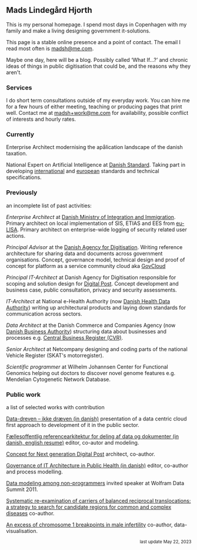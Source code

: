   
## <span class="p-name fn n"><span class="given-name">Mads</span> <span class="additional-name">Lindegård</span> <span class="family-name">Hjorth</span></span>

This is my personal homepage. I spend most days in <span class="adr"><span class="p-locality locality">Copenhagen</span></span><span class="postal-code" style="display: none;">1620</span><span class="country-name" style="display: none;">Denmark</span> with my family and make a living designing government it-solutions.

This page is a stable online presence and a point of contact. The email I read most often is <span class="u-email">madsh@me.com</span>.

Maybe one day, here will be a blog. Possibly called ‘What If...?’ and chronic ideas of things in public digitisation that could be, and the reasons why they aren't.

### Services
I do short term consultations outside of my everyday work. You can hire me for a few hours of either meeting, teaching or producing pages that print well. Contact me at <a href="mailto:madsh+work@me.com?subject=Request%20for%20service">madsh+work@me.com</a> for availability, possible conflict of interests and hourly rates.    

### Currently
Enterprise Architect modernising the apålication landscape of the danish taxation.

National Expert on Artificial Intelligence at [Danish Standard](https://udvalg.ds.dk/DS_S-855/committees). Taking part in developing [international](https://www.iso.org/committee/6794475.html) and [european](https://www.cencenelec.eu/areas-of-work/cen-cenelec-topics/artificial-intelligence/) standards and technical specifications. 

### Previously

an incomplete list of past activities:

_Enterprise Architect_ at [Danish Ministry of Integration and Immigration](https://www.uim.dk). Primary architect on local implementation of SIS, ETIAS and EES from [eu-LISA](https://www.eulisa.europa.eu/). Primary architect on enterprise-wide logging of security related user actions. 

_Principal Advisor_ at the [Danish Agency for Digitisation](https://en.digst.dk/). Writing reference architecture for sharing data and documents across government organisations. Concept, governance model, technical design and proof of concept for platform as a service community cloud aka [GovCloud](https://govcloud.dk)

_Principal IT-Architect_ at Danish Agency for Digitisation responsible for scoping and solution design for [Digital Post](https://en.digst.dk/systems/digital-post/). Concept development and business case, public consultation, privacy and security assessments.

_IT-Architect_ at National e-Health Authority (now [Danish Health Data Authority](https://sundhedsdatastyrelsen.dk/da/english)) writing up architectural products and laying down standards for communication across sectors.

_Data Architect_ at the Danish Commerce and Companies Agency (now [Danish Business Authority](https://erhvervsstyrelsen.dk/)) structuring data about businesses and processes e.g. [Central Business Register (CVR)](https://datacvr.virk.dk/).

_Senior Architect_ at Netcompany designing and coding parts of the national Vehicle Register (SKAT's motorregister).

_Scientific programmer_ at Wilhelm Johannsen Center for Functional Genomics helping out doctors to discover novel genome features e.g. Mendelian Cytogenetic Network Database.


### Public work

a list of selected works with contribution

[Data-dreven – ikke dræven (in danish)](https://logb.dk/mads-hjorth-data-dreven-ikke-draeven/) presentation of a data centric cloud first approach to development of it in the public sector.

[Fællesoffentlig referencearkitektur for deling af data og dokumenter (in danish, english resume)](https://arkitektur.digst.dk/referencearkitekturer/deling-af-data-og-dokumenter/referencearkitektur-deling-af-data-og-dokumenter) editor, co-autor and modeling.

[Concept for Next generation Digital Post](./ngdp.pdf) architect, co-author.  

[Governance of IT Architecture in Public Health (in danish)](https://sundhedsdatastyrelsen.dk/-/media/sds/filer/rammer-og-retningslinjer/referenceaktitektur-og-it-standarder/referencearkitektur/konkretisering-governance-processer.pdf?la=da) editor, co-author and process modelling.

[Data modeling among non-programmers](https://www.wolframdatasummit.org/2011/attendee/presentations/Hjorth.pdf) invited speaker at Wolfram Data Summit 2011. 

[Systematic re-examination of carriers of balanced reciprocal translocations: a strategy to search for candidate regions for common and complex diseases](https://rdcu.be/bXFKZ) co-author.

[An excess of chromosome 1 breakpoints in male infertility](https://rdcu.be/bXFLl) co-author, data-visualisation.




<div style="text-align: right" align="right"><small>last update May 22, 2023</small></div>
